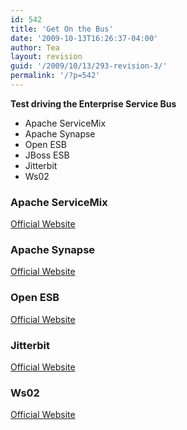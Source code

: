 ```yaml
---
id: 542
title: 'Get On the Bus'
date: '2009-10-13T16:26:37-04:00'
author: Tea
layout: revision
guid: '/2009/10/13/293-revision-3/'
permalink: '/?p=542'
---
```


**Test driving the Enterprise Service Bus**

- Apache ServiceMix
- Apache Synapse
- Open ESB
- JBoss ESB
- Jitterbit
- Ws02

### Apache ServiceMix

[Official Website](http://servicemix.apache.org)

### Apache Synapse

[Official Website](http://synapse.apache.org/)

### Open ESB

[Official Website](https://open-esb.dev.java.net/)

### Jitterbit

[Official Website](http://www.jitterbit.com/)

### Ws02

[Official Website](http://wso2.com)